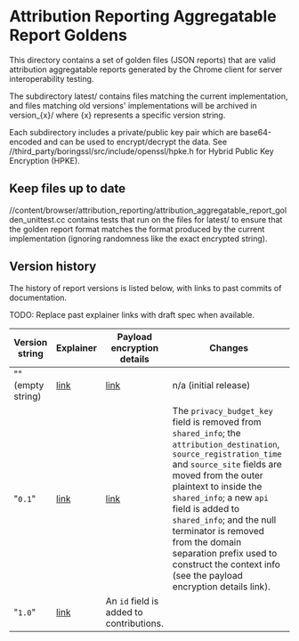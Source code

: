 # Attribution Reporting Aggregatable Report Goldens

This directory contains a set of golden files (JSON reports) that are valid
attribution aggregatable reports generated by the Chrome client for server
interoperability testing.

The subdirectory latest/ contains files matching the current implementation,
and files matching old versions' implementations will be archived in
version_{x}/ where {x} represents a specific version string.

Each subdirectory includes a private/public key pair which are base64-encoded
and can be used to encrypt/decrypt the data. See
//third_party/boringssl/src/include/openssl/hpke.h for Hybrid Public Key
Encryption (HPKE).

## Keep files up to date

//content/browser/attribution_reporting/attribution_aggregatable_report_golden_unittest.cc
contains tests that run on the files for latest/ to ensure that the golden
report format matches the format produced by the current implementation
(ignoring randomness like the exact encrypted string).

## Version history

The history of report versions is listed below, with links to past commits of
documentation.

TODO: Replace past explainer links with draft spec when available.

| Version string | Explainer | Payload encryption details | Changes |
| --- | --- | --- | --- |
| "" (empty string) | [link](https://github.com/WICG/attribution-reporting-api/blob/183c9280ae90e9d2bb6638b6caddba3a0b9a14ab/AGGREGATE.md#aggregatable-reports) | [link](https://chromium.googlesource.com/chromium/src/+/a5e25eecdbff820655253de7a489934091aec6b3/content/browser/aggregation_service/payload_encryption.md) | n/a (initial release) |
| "`0.1`" | [link](https://github.com/WICG/attribution-reporting-api/blob/13449ce0a35c3ab0029d869cf69effe59b65807a/AGGREGATE.md#aggregatable-reports) | [link](https://chromium.googlesource.com/chromium/src/+/57a65e032513965829e3ed1c1cd20b39d63d2224/content/browser/aggregation_service/payload_encryption.md) | The `privacy_budget_key` field is removed from `shared_info`; the `attribution_destination`, `source_registration_time` and `source_site` fields are moved from the outer plaintext to inside the `shared_info`; a new `api` field is added to `shared_info`; and the null terminator is removed from the domain separation prefix used to construct the context info (see the payload encryption details link).
| "`1.0`" | [link](https://github.com/WICG/attribution-reporting-api/pull/1290) | An `id` field is added to contributions.
